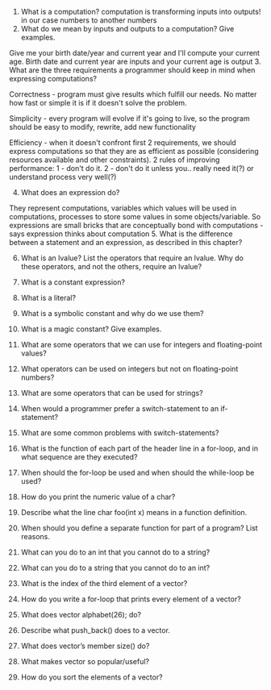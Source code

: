 1. What is a computation?
computation is transforming inputs into outputs! in our case numbers to another numbers
2. What do we mean by inputs and outputs to a computation? Give examples.

Give me your birth date/year and current year and I'll compute your current age. Birth date and current year are inputs and your current age is output
3. What are the three requirements a programmer should keep in mind when expressing computations?

Correctness - program must give results which fulfill our needs. No matter how fast or simple it is if it doesn't solve the problem.

Simplicity - every program will evolve if it's going to live, so the program should be easy to modify, rewrite, add new functionality

Efficiency - when it doesn't confront first 2 requirements, we should express computations so that they are as efficient as possible
(considering resources available and other constraints). 2 rules of improving performance: 1 - don't do it. 2 - don't do it unless you.. really need it(?) or understand process very well(?) 

4. What does an expression do?

They represent computations, variables which values will be used in computations, processes to store some values in some objects/variable. So expressions are small bricks that are conceptually bond with computations - says expression thinks about computation
5. What is the difference between a statement and an expression, as described in this chapter?

6. What is an lvalue? List the operators that require an lvalue. Why do these operators, and not the others, require an lvalue?

7. What is a constant expression?

8. What is a literal?

9. What is a symbolic constant and why do we use them?

10. What is a magic constant? Give examples.

11. What are some operators that we can use for integers and floating-point values?

12. What operators can be used on integers but not on floating-point numbers?

13. What are some operators that can be used for strings?

14. When would a programmer prefer a switch-statement to an if-statement?

15. What are some common problems with switch-statements?

16. What is the function of each part of the header line in a for-loop, and in what sequence are they executed?

17. When should the for-loop be used and when should the while-loop be used?

18. How do you print the numeric value of a char?

19. Describe what the line char foo(int x) means in a function definition.

20. When should you define a separate function for part of a program? List reasons.

21. What can you do to an int that you cannot do to a string?

22. What can you do to a string that you cannot do to an int?

23. What is the index of the third element of a vector?

24. How do you write a for-loop that prints every element of a vector?

25. What does vector<char> alphabet(26); do?

26. Describe what push_back() does to a vector.

27. What does vector’s member size() do?

28. What makes vector so popular/useful?

29. How do you sort the elements of a vector?